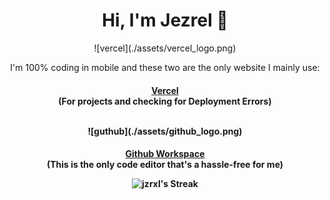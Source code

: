 <div align="center">
 <h1 align="center">Hi, I'm Jezrel 👋</h1>

 <p align="center"> ![vercel](./assets/vercel_logo.png)
 <p align="center">I'm 100% coding in mobile and these two are the only website I mainly use: <h4> <a href="https://vercel.com">Vercel</a><br> (For projects and checking for Deployment Errors)<br> <br>
 
<p align="center"> ![guthub](./assets/github_logo.png) 
 <h4><a href="https://github.dev">Github Workspace</a><br> (This is the only code editor that's a hassle-free for me)
</p>

  

![jzrxl's Streak](https://github-readme-streak-stats.herokuapp.com/?user=jzrxl&theme=merko&hide_border=true)
